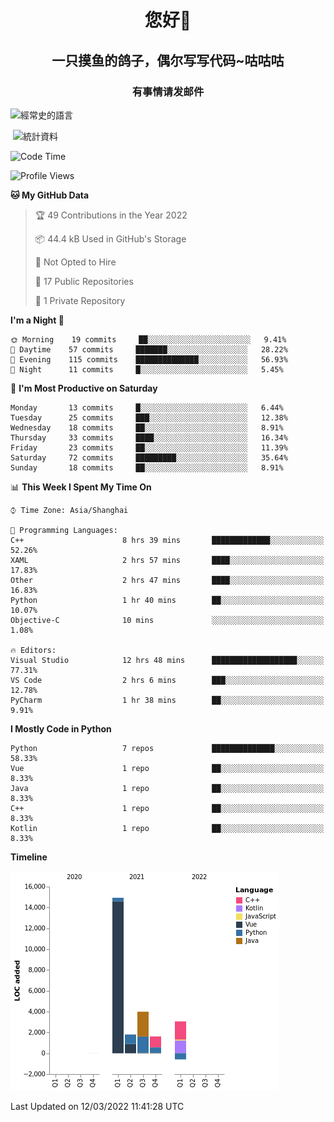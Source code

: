 

<!--
**kitUIN/kitUIN** is a ✨ _special_ ✨ repository because its `README.md` (this file) appears on your GitHub profile.

Here are some ideas to get you started:

- 🔭 I’m currently working on ...
- 🌱 I’m currently learning ...
- 👯 I’m looking to collaborate on ...
- 🤔 I’m looking for help with ...
- 💬 Ask me about ...
- 📫 How to reach me: ...
- 😄 Pronouns: ...
- ⚡ Fun fact: ...
-->
<h1 align="center">您好👋</h1>
<h2 align="center">一只摸鱼的鸽子，偶尔写写代码~咕咕咕</h2>
<h3 align="center">有事情请发邮件</h3>



<p><img align="center" src="https://github-readme-stats.vercel.app/api/top-langs?username=kitUIN&show_icons=true&theme=gruvbox&locale=cn&layout=compact" alt="經常史的語言" /></p>

<p>&nbsp;<img align="center" src="https://github-readme-stats.vercel.app/api?username=kitUIN&show_icons=true&theme=gruvbox&locale=cn" alt="統計資料" /></p>


<!--START_SECTION:waka-->
![Code Time](http://img.shields.io/badge/Code%20Time-426%20hrs%2056%20mins-blue)

![Profile Views](http://img.shields.io/badge/Profile%20Views-5-blue)

**🐱 My GitHub Data** 

> 🏆 49 Contributions in the Year 2022
 > 
> 📦 44.4 kB Used in GitHub's Storage 
 > 
> 🚫 Not Opted to Hire
 > 
> 📜 17 Public Repositories 
 > 
> 🔑 1 Private Repository 
 > 
**I'm a Night 🦉** 

```text
🌞 Morning    19 commits     ██░░░░░░░░░░░░░░░░░░░░░░░   9.41% 
🌆 Daytime    57 commits     ███████░░░░░░░░░░░░░░░░░░   28.22% 
🌃 Evening    115 commits    ██████████████░░░░░░░░░░░   56.93% 
🌙 Night      11 commits     █░░░░░░░░░░░░░░░░░░░░░░░░   5.45%

```
📅 **I'm Most Productive on Saturday** 

```text
Monday       13 commits     █░░░░░░░░░░░░░░░░░░░░░░░░   6.44% 
Tuesday      25 commits     ███░░░░░░░░░░░░░░░░░░░░░░   12.38% 
Wednesday    18 commits     ██░░░░░░░░░░░░░░░░░░░░░░░   8.91% 
Thursday     33 commits     ████░░░░░░░░░░░░░░░░░░░░░   16.34% 
Friday       23 commits     ██░░░░░░░░░░░░░░░░░░░░░░░   11.39% 
Saturday     72 commits     █████████░░░░░░░░░░░░░░░░   35.64% 
Sunday       18 commits     ██░░░░░░░░░░░░░░░░░░░░░░░   8.91%

```


📊 **This Week I Spent My Time On** 

```text
⌚︎ Time Zone: Asia/Shanghai

💬 Programming Languages: 
C++                      8 hrs 39 mins       █████████████░░░░░░░░░░░░   52.26% 
XAML                     2 hrs 57 mins       ████░░░░░░░░░░░░░░░░░░░░░   17.83% 
Other                    2 hrs 47 mins       ████░░░░░░░░░░░░░░░░░░░░░   16.83% 
Python                   1 hr 40 mins        ██░░░░░░░░░░░░░░░░░░░░░░░   10.07% 
Objective-C              10 mins             ░░░░░░░░░░░░░░░░░░░░░░░░░   1.08%

🔥 Editors: 
Visual Studio            12 hrs 48 mins      ███████████████████░░░░░░   77.31% 
VS Code                  2 hrs 6 mins        ███░░░░░░░░░░░░░░░░░░░░░░   12.78% 
PyCharm                  1 hr 38 mins        ██░░░░░░░░░░░░░░░░░░░░░░░   9.91%

```

**I Mostly Code in Python** 

```text
Python                   7 repos             ██████████████░░░░░░░░░░░   58.33% 
Vue                      1 repo              ██░░░░░░░░░░░░░░░░░░░░░░░   8.33% 
Java                     1 repo              ██░░░░░░░░░░░░░░░░░░░░░░░   8.33% 
C++                      1 repo              ██░░░░░░░░░░░░░░░░░░░░░░░   8.33% 
Kotlin                   1 repo              ██░░░░░░░░░░░░░░░░░░░░░░░   8.33%

```


**Timeline**

![Chart not found](https://raw.githubusercontent.com/kitUIN/kitUIN/main/charts/bar_graph.png) 


 Last Updated on 12/03/2022 11:41:28 UTC
<!--END_SECTION:waka-->
